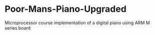 # Poor-Mans-Piano-Upgraded
Microprocessor course implementation of a digital piano using ARM M series board
